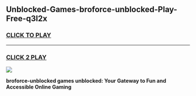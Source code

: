 
## Unblocked-Games-broforce-unblocked-Play-Free-q3l2x
<h3>
<a href="https://premium76.site?title=broforce-unblocked&ref=12A">CLICK TO PLAY</a></h3>
<hr>

<h3>
<a href="https://premium76.site?title=broforce-unblocked&ref=12A">CLICK 2 PLAY</a>
  
</h3>

<a href="https://premium76.site?title=broforce-unblocked&ref=12A"><img src="https://clearcache.store/games.png"></a>


**broforce-unblocked games unblocked: Your Gateway to Fun and Accessible Online Gaming**

